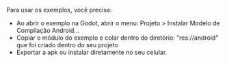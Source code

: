 Para usar os exemplos, você precisa:

- Ao abrir o exemplo na Godot, abrir o menu: Projeto > Instalar Modelo de Compilação Android...
- Copiar o módulo do exemplo e colar dentro do diretório: "res://android" que foi criado dentro do seu projeto
- Exportar a apk ou instalar diretamente no seu celular.

